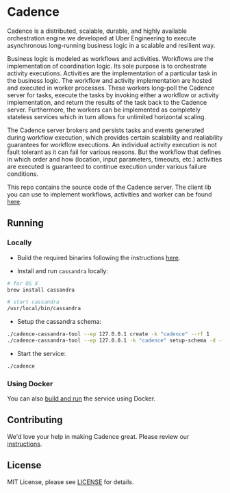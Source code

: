 # Cadence 

Cadence is a distributed, scalable, durable, and highly available orchestration engine we developed at Uber Engineering to execute asynchronous long-running business logic in a scalable and resilient way.

Business logic is modeled as workflows and activities. Workflows are the implementation of coordination logic. Its sole purpose is to orchestrate activity executions. Activities are the implementation of a particular task in the business logic. The workflow and activity implementation are hosted and executed in worker processes. These workers long-poll the Cadence server for tasks, execute the tasks by invoking either a workflow or activity implementation, and return the results of the task back to the Cadence server. Furthermore, the workers can be implemented as completely stateless services which in turn allows for unlimited horizontal scaling.

The Cadence server brokers and persists tasks and events generated during workflow execution, which provides certain scalability and realiability guarantees for workflow executions. An individual activity execution is not fault tolerant as it can fail for various reasons. But the workflow that defines in which order and how (location, input parameters, timeouts, etc.) activities are executed is guaranteed to continue execution under various failure conditions.

This repo contains the source code of the Cadence server. The client lib you can use to implement workflows, activities and worker can be found [here](https://github.com/uber-go/cadence-client).

## Running

### Locally

* Build the required binaries following the instructions [here](CONTRIBUTING.md).

* Install and run `cassandra` locally:
```bash
# for OS X
brew install cassandra

# start cassandra
/usr/local/bin/cassandra
```

* Setup the cassandra schema:
```bash
./cadence-cassandra-tool --ep 127.0.0.1 create -k "cadence" --rf 1
./cadence-cassandra-tool --ep 127.0.0.1 -k "cadence" setup-schema -d -f ./schema/cadence/schema.cql
```

* Start the service:
```bash
./cadence
```

### Using Docker

You can also [build and run](docker/README.md) the service using Docker. 

## Contributing
We'd love your help in making Cadence great. Please review our [instructions](CONTRIBUTING.md).

## License

MIT License, please see [LICENSE](https://github.com/uber/cadence/blob/master/LICENSE) for details.

